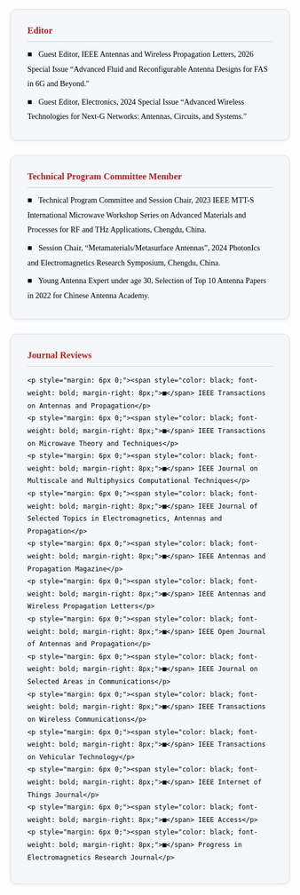<div style="font-family: Georgia, Cambria, 'Times New Roman', serif; color: #000000; line-height: 1.9; word-break: keep-all;">

  <!-- ======= Editor ======= -->
  <div style="background-color: #f5f7fa; padding: 22px 30px; margin-bottom: 26px; border-radius: 12px; border: 1px solid #e0e0e0; box-shadow: 0 2px 6px rgba(0,0,0,0.05); transition: all 0.25s ease-in-out;">
    <h3 style="color: #B22222; font-family: Georgia, Cambria, 'Times New Roman', serif; margin-top: 0; margin-bottom: 10px; border-bottom: 1px solid #d0d0d0; padding-bottom: 4px;">
      Editor
    </h3>
     <p style="margin: 6px 0;">
      <span style="color: black; font-weight: bold; margin-right: 8px;">■</span>
      Guest Editor, IEEE Antennas and Wireless Propagation Letters, 2026 Special Issue “Advanced Fluid and Reconfigurable Antenna Designs for FAS in 6G and Beyond."
    </p>
    <p style="margin: 6px 0;">
      <span style="color: black; font-weight: bold; margin-right: 8px;">■</span>
      Guest Editor, Electronics, 2024 Special Issue “Advanced Wireless Technologies for Next-G Networks: Antennas, Circuits, and Systems."
    </p>
  </div>

  <!-- ======= Technical Program Committee Member ======= -->
  <div style="background-color: #f5f7fa; padding: 22px 30px; margin-bottom: 26px; border-radius: 12px; border: 1px solid #e0e0e0; box-shadow: 0 2px 6px rgba(0,0,0,0.05); transition: all 0.25s ease-in-out;">
    <h3 style="color: #B22222; font-family: Georgia, Cambria, 'Times New Roman', serif; margin-top: 0; margin-bottom: 10px; border-bottom: 1px solid #d0d0d0; padding-bottom: 4px;">
      Technical Program Committee Member
    </h3>
    <p style="margin: 6px 0;">
      <span style="color: black; font-weight: bold; margin-right: 8px;">■</span>
      Technical Program Committee and Session Chair, 2023 IEEE MTT-S International Microwave Workshop Series on Advanced Materials and Processes for RF and THz Applications, Chengdu, China.
    </p>
    <p style="margin: 6px 0;">
      <span style="color: black; font-weight: bold; margin-right: 8px;">■</span>
      Session Chair, “Metamaterials/Metasurface Antennas”, 2024 PhotonIcs and Electromagnetics Research Symposium, Chengdu, China.
    </p>
    <p style="margin: 6px 0;">
      <span style="color: black; font-weight: bold; margin-right: 8px;">■</span>
      Young Antenna Expert under age 30, Selection of Top 10 Antenna Papers in 2022 for Chinese Antenna Academy.
    </p>
  </div>

  <!-- ======= Journal Reviews ======= -->
  <div style="background-color: #f5f7fa; padding: 22px 30px; margin-bottom: 10px; border-radius: 12px; border: 1px solid #e0e0e0; box-shadow: 0 2px 6px rgba(0,0,0,0.05); transition: all 0.25s ease-in-out;">
    <h3 style="color: #B22222; font-family: Georgia, Cambria, 'Times New Roman', serif; margin-top: 0; margin-bottom: 10px; border-bottom: 1px solid #d0d0d0; padding-bottom: 4px;">
      Journal Reviews
    </h3>

    <p style="margin: 6px 0;"><span style="color: black; font-weight: bold; margin-right: 8px;">■</span> IEEE Transactions on Antennas and Propagation</p>
    <p style="margin: 6px 0;"><span style="color: black; font-weight: bold; margin-right: 8px;">■</span> IEEE Transactions on Microwave Theory and Techniques</p>
    <p style="margin: 6px 0;"><span style="color: black; font-weight: bold; margin-right: 8px;">■</span> IEEE Journal on Multiscale and Multiphysics Computational Techniques</p>
    <p style="margin: 6px 0;"><span style="color: black; font-weight: bold; margin-right: 8px;">■</span> IEEE Journal of Selected Topics in Electromagnetics, Antennas and Propagation</p>
    <p style="margin: 6px 0;"><span style="color: black; font-weight: bold; margin-right: 8px;">■</span> IEEE Antennas and Propagation Magazine</p>
    <p style="margin: 6px 0;"><span style="color: black; font-weight: bold; margin-right: 8px;">■</span> IEEE Antennas and Wireless Propagation Letters</p>
    <p style="margin: 6px 0;"><span style="color: black; font-weight: bold; margin-right: 8px;">■</span> IEEE Open Journal of Antennas and Propagation</p>
    <p style="margin: 6px 0;"><span style="color: black; font-weight: bold; margin-right: 8px;">■</span> IEEE Journal on Selected Areas in Communications</p>
    <p style="margin: 6px 0;"><span style="color: black; font-weight: bold; margin-right: 8px;">■</span> IEEE Transactions on Wireless Communications</p>
    <p style="margin: 6px 0;"><span style="color: black; font-weight: bold; margin-right: 8px;">■</span> IEEE Transactions on Vehicular Technology</p>
    <p style="margin: 6px 0;"><span style="color: black; font-weight: bold; margin-right: 8px;">■</span> IEEE Internet of Things Journal</p>
    <p style="margin: 6px 0;"><span style="color: black; font-weight: bold; margin-right: 8px;">■</span> IEEE Access</p>
    <p style="margin: 6px 0;"><span style="color: black; font-weight: bold; margin-right: 8px;">■</span> Progress in Electromagnetics Research Journal</p>
  </div>

</div>

